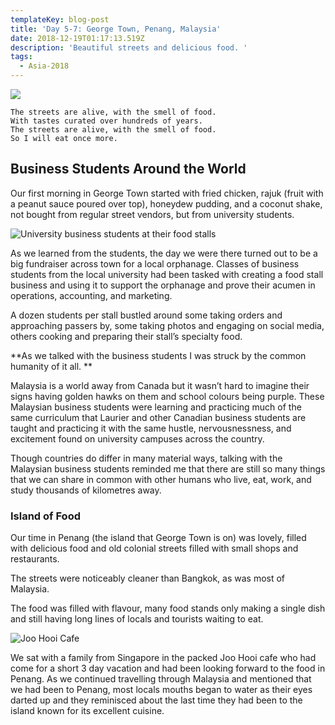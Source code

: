 ```yaml
---
templateKey: blog-post
title: 'Day 5-7: George Town, Penang, Malaysia'
date: 2018-12-19T01:17:13.519Z
description: 'Beautiful streets and delicious food. '
tags:
  - Asia-2018
---
```

![](/img/256120c6-40ba-467c-ba95-616223bdfd81.jpeg)

```
The streets are alive, with the smell of food.
With tastes curated over hundreds of years.
The streets are alive, with the smell of food.
So I will eat once more. 
```

## Business Students Around the World

Our first morning in George Town started with fried chicken, rajuk (fruit with a peanut sauce poured over top), honeydew pudding, and a coconut shake, not bought from regular street vendors, but from university students.

![University business students at their food stalls](/img/84de6950-269e-463b-b242-8a8cb55359b1.jpeg)

As we learned from the students, the day we were there turned out to be a big fundraiser across town for a local orphanage. Classes of business students from the local university had been tasked with creating a food stall business and using it to support the orphanage and prove their acumen in operations, accounting, and marketing.

A dozen students per stall bustled around some taking orders and approaching passers by, some taking photos and engaging on social media, others cooking and preparing their stall’s specialty food.

**As we talked with the business students I was struck by the common humanity of it all. **

Malaysia is a world away from Canada but it wasn’t hard to imagine their signs having golden hawks on them and school colours being purple.  These Malaysian business students were learning and practicing much of the same curriculum that Laurier and other Canadian business students are taught and practicing it with the same hustle, nervousnessness, and excitement found on university campuses across the country. 

Though countries do differ in many material ways, talking with the Malaysian business students reminded me that there are still so many things that we can share in common with other humans who live, eat, work, and study thousands of kilometres away.

### Island of Food

Our time in Penang (the island that George Town is on) was lovely, filled with delicious food and old colonial streets filled with small shops and restaurants. 

The streets were noticeably cleaner than Bangkok, as was most of Malaysia.

The food was filled with flavour, many food stands only making a single dish and still having long lines of locals and tourists waiting to eat.

![Joo Hooi Cafe](/img/)

We sat with a family from Singapore in the packed Joo Hooi cafe who had come for a short 3 day vacation and had been looking forward to the food in Penang. As we continued travelling through Malaysia and mentioned that we had been to Penang, most locals mouths began to water as their eyes darted up and they reminisced about the last time they had been to the island known for its excellent cuisine.
